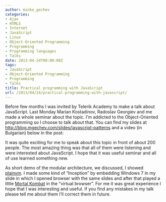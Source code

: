```yaml
---
author: minko_gechev
categories:
- Ajax
- HTML5
- Internet
- JavaScript
- Linux
- Object-Oriented Programming
- Programming
- Programming languages
- Talks
date: 2013-04-24T00:00:00Z
tags:
- JavaScript
- Object-Oriented Programming
- Programming
- Talks
title: Practical programming with JavaScript
url: /2013/04/24/practical-programming-with-javascript/
---
```


Before few months I was invited by Telerik Academy to make a talk about JavaScript. Last Monday Marian Kostadinov, Radoslav Georgiev and me made a whole seminar about the topic. I&#8217;m addicted to the Object-Oriented programming so I choose to talk about that. You can find my slides at <a href="http://blog.mgechev.com/slides/javascript-patterns" target="_blank">http://blog.mgechev.com/slides/javascript-patterns</a> and a video (in Bulgarian) below in the post:



It was quite exciting for me to speak about this topic in front of about 200 people. The most amazing thing was that all of them were listening and were interested about JavaScript. I hope that it was useful seminar and all of use learned something new.

As short demo of the modular architecture, we discussed, I showed <a target="_blank" href="http://plainvm.mgechev.com/">plainvm</a>. I made some kind of &#8220;Inception&#8221; by embedding Windows 7 in my slide in which I opened browser with the same slides and after that played a little <a href="http://mk.mgechev.com" target="_blank">Mortal Kombat</a> in the &#8220;virtual browser&#8221;. For me it was great experience I hope that I was interesting and useful. If you find any mistakes in my talk please tell me about them I&#8217;ll correct them in future.
